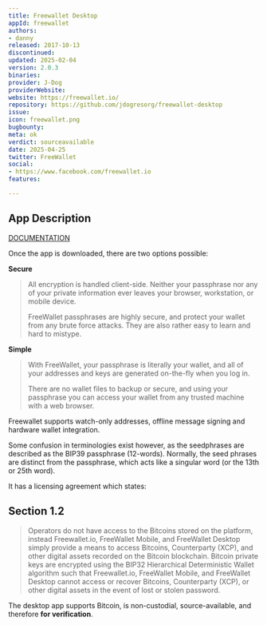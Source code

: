 ```yaml
---
title: Freewallet Desktop
appId: freewallet
authors:
- danny
released: 2017-10-13
discontinued: 
updated: 2025-02-04
version: 2.0.3
binaries: 
provider: J-Dog
providerWebsite: 
website: https://freewallet.io/
repository: https://github.com/jdogresorg/freewallet-desktop
issue: 
icon: freewallet.png
bugbounty: 
meta: ok
verdict: sourceavailable
date: 2025-04-25
twitter: FreeWallet
social:
- https://www.facebook.com/freewallet.io
features: 

---
```


## App Description

[DOCUMENTATION](https://davestaxcp.gitbook.io/freewallet.io-user-manual)

Once the app is downloaded, there are two options possible:

**Secure**

> All encryption is handled client-side. Neither your passphrase nor any of your private information ever leaves your browser, workstation, or mobile device.
>
> FreeWallet passphrases are highly secure, and protect your wallet from any brute force attacks. They are also rather easy to learn and hard to mistype.

**Simple**

> With FreeWallet, your passphrase is literally your wallet, and all of your addresses and keys are generated on-the-fly when you log in.
>
> There are no wallet files to backup or secure, and using your passphrase you can access your wallet from any trusted machine with a web browser.

Freewallet supports watch-only addresses, offline message signing and hardware wallet integration.

Some confusion in terminologies exist however, as the seedphrases are described as the BIP39 passphrase (12-words). Normally, the seed phrases are distinct from the passphrase, which acts like a singular word (or the 13th or 25th word).

It has a licensing agreement which states:

## Section 1.2

> Operators do not have access to the Bitcoins stored on the platform, instead Freewallet.io, FreeWallet Mobile, and FreeWallet Desktop simply provide a means to access Bitcoins, Counterparty (XCP), and other digital assets recorded on the Bitcoin blockchain. Bitcoin private keys are encrypted using the BIP32 Hierarchical Deterministic Wallet algorithm such that Freewallet.io, FreeWallet Mobile, and FreeWallet Desktop cannot access or recover Bitcoins, Counterparty (XCP), or other digital assets in the event of lost or stolen password.

The desktop app supports Bitcoin, is non-custodial, source-available, and therefore **for verification**.